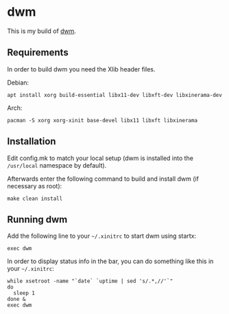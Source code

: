 # dwm
This is my build of [dwm](https://dwm.suckless.org/).


## Requirements
In order to build dwm you need the Xlib header files.

Debian:
```
apt install xorg build-essential libx11-dev libxft-dev libxinerama-dev
```
Arch:
```
pacman -S xorg xorg-xinit base-devel libx11 libxft libxinerama
```

## Installation
Edit config.mk to match your local setup (dwm is installed into the `/usr/local` namespace by default).

Afterwards enter the following command to build and install dwm (if necessary as root):
```
make clean install
```

## Running dwm
Add the following line to your `~/.xinitrc` to start dwm using startx:
```
exec dwm
```
In order to display status info in the bar, you can do something like this in your `~/.xinitrc`:
```
while xsetroot -name "`date` `uptime | sed 's/.*,//'`"
do
  sleep 1
done &
exec dwm
```
